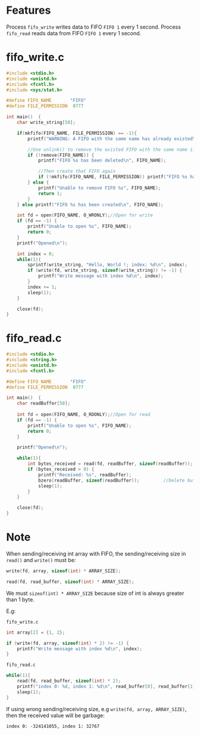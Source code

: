 # Features

Process ``fifo_write`` writes data to FIFO ``FIFO 1`` every 1 second. Process ``fifo_read`` reads data from FIFO ``FIFO 1`` every 1 second.

# fifo_write.c

```c
#include <stdio.h>
#include <unistd.h>
#include <fcntl.h>
#include <sys/stat.h>

#define FIFO_NAME 		"FIFO"
#define FILE_PERMISSION	 0777

int main()  {
	char write_string[50];

	if(mkfifo(FIFO_NAME, FILE_PERMISSION) == -1){
		printf("WARNING: A FIFO with the same name has already existed\n");

        //Use unlink() to remove the existed FIFO with the same name if existed
        if (!remove(FIFO_NAME)) {
            printf("FIFO %s has been deleted\n", FIFO_NAME);

            //Then create that FIFO again
            if (!mkfifo(FIFO_NAME, FILE_PERMISSION)) printf("FIFO %s has been recreated\n", FIFO_NAME);
        } else {
            printf("Unable to remove FIFO %s", FIFO_NAME);
            return 1;
        }
	} else printf("FIFO %s has been created\n", FIFO_NAME);

	int fd = open(FIFO_NAME, O_WRONLY);//Open for write
	if (fd == -1) {
		printf("Unable to open %s", FIFO_NAME);
		return 0;
	}	
	printf("Opened\n");

    int index = 0;
	while(1){
        sprintf(write_string, "Hello, World !; index: %d\n", index);
        if (write(fd, write_string, sizeof(write_string)) != -1) {
            printf("Write message with index %d\n", index);
        }
		index += 1; 
        sleep(1);  
    }

	close(fd);
}
```

# fifo_read.c

```c
#include <stdio.h>
#include <string.h>
#include <unistd.h>
#include <fcntl.h>

#define FIFO_NAME 		"FIFO"
#define FILE_PERMISSION	 0777

int main()  {
	char readBuffer[50];
    
	int fd = open(FIFO_NAME, O_RDONLY);//Open for read
	if (fd == -1) {
		printf("Unable to open %s", FIFO_NAME);
		return 0;
	}	

	printf("Opened\n");

    while(1){
        int bytes_received = read(fd, readBuffer, sizeof(readBuffer));
        if (bytes_received > 0) {
            printf("Received: %s", readBuffer);
            bzero(readBuffer, sizeof(readBuffer));         //Delete buffer
            sleep(1); 
        } 
    }

	close(fd);
}
```

# Note

When sending/receiving int array with FIFO, the sending/receiving size in ``read()`` and ``write()`` must be:

```c
write(fd, array, sizeof(int) * ARRAY_SIZE);
```

```c
read(fd, read_buffer, sizeof(int) * ARRAY_SIZE);
``` 

We must ``sizeof(int) * ARRAY_SIZE`` because size of int is always greater than 1 byte.

E.g:

``fifo_write.c``

```c
int array[2] = {1, 2};

if (write(fd, array, sizeof(int) * 2) != -1) {
    printf("Write message with index %d\n", index);
}
```	

``fifo_read.c``

```c
while(1){
	read(fd, read_buffer, sizeof(int) * 2);
	printf("index 0: %d, index 1: %d\n", read_buffer[0], read_buffer[1]);
	sleep(1); 
}
```

If using wrong sending/receiving size, e.g ``write(fd, array, ARRAY_SIZE)``, then the received value will be garbage:

```
index 0: -324141055, index 1: 32767
```

